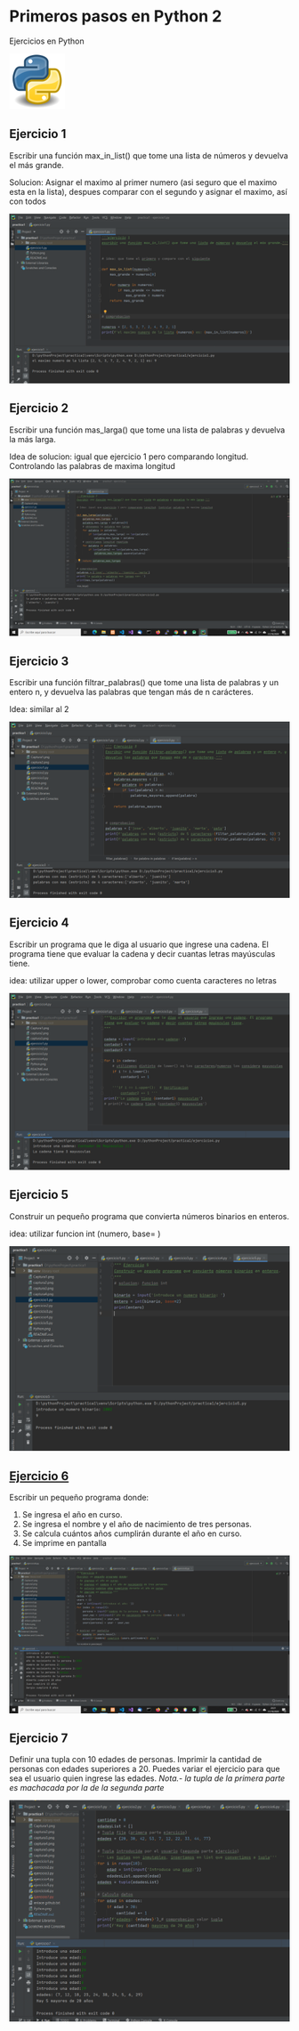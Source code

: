 # Primeros pasos en Python 2

Ejercicios en Python

![Screenshot](Python.png)

## Ejercicio 1

Escribir una función max_in_list() que tome una lista de números y devuelva el más grande.

Solucion: Asignar el maximo al primer numero (asi seguro que el maximo esta en la lista), despues comparar con el segundo y asignar el maximo, así con todos

![Screenshot](Captura1.png)

## Ejercicio 2

Escribir una función mas_larga() que tome una lista de palabras y devuelva la más larga.

Idea de solucion: igual que ejercicio 1 pero comparando longitud. Controlando las palabras de maxima longitud

![Screenshot](captura2.png)

## Ejercicio 3

Escribir una función filtrar_palabras() que tome una lista de palabras y un entero n, y
devuelva las palabras que tengan más de n carácteres.

Idea: similar al 2

![Screenshot](captura3.png)

## Ejercicio 4

Escribir un programa que le diga al usuario que ingrese una cadena. El programa
tiene que evaluar la cadena y decir cuantas letras mayúsculas tiene.

idea: utilizar upper o lower, comprobar como cuenta caracteres no letras

![Screenshot](captura4.png)

## Ejercicio 5

Construir un pequeño programa que convierta números binarios en enteros.

idea: utilizar funcion int (numero, base= )

![Screenshot](captura5.png)

## [Ejercicio 6](84cd8091f869376694330c3699dc552bbb3872b5)

Escribir un pequeño programa donde:
1) Se ingresa el año en curso.
2) Se ingresa el nombre y el año de nacimiento de tres personas.
3) Se calcula cuántos años cumplirán durante el año en curso.
4) Se imprime en pantalla

![Screenshot](captura6.png)

## Ejercicio 7

Definir una tupla con 10 edades de personas. Imprimir la cantidad de personas con
edades superiores a 20.
Puedes variar el ejercicio para que sea el usuario quien ingrese las edades.
_Nota.- la tupla de la primera parte es machacada por la de la segunda parte_

![Screenshot](captura7.png)
